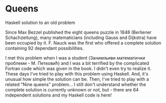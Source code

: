 # Queens
Haskell solution to an old problem

Since Max Bezzel published the eight queens puzzle in 1848 (Berliener Schachzeitung), many matematicians (including Gauss and Dijkstra) have been occupied by it. F. Nauck was the first who offered a complete solution containing 92 dependant possibilities.

I met this problem when I was a student (Занимљиви математички проблеми - М. Петковић) and I was a bit terrified by the complicated Fortran code which was given in the book. I didn't even try to realize it. These days I've tried to play with this problem using Haskell. And, it's unusual how simple the solution can be. Then, I've tried to play with a related "Nine queens" problem... I still don't understand whether the complete solution is currently unknown or not, but - there are 64 independent solutions and my Haskell code is here!
